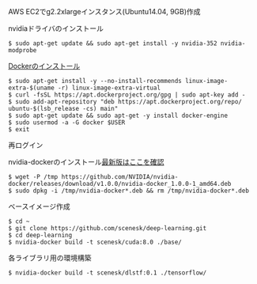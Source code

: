 AWS EC2でg2.2xlargeインスタンス(Ubuntu14.04, 9GB)作成

nvidiaドライバのインストール

```
$ sudo apt-get update && sudo apt-get install -y nvidia-352 nvidia-modprobe
```

[Dockerのインストール](https://docs.docker.com/engine/installation/linux/ubuntu/)

```
$ sudo apt-get install -y --no-install-recommends linux-image-extra-$(uname -r) linux-image-extra-virtual
$ curl -fsSL https://apt.dockerproject.org/gpg | sudo apt-key add -
$ sudo add-apt-repository "deb https://apt.dockerproject.org/repo/ ubuntu-$(lsb_release -cs) main"
$ sudo apt-get update && sudo apt-get -y install docker-engine
$ sudo usermod -a -G docker $USER
$ exit
```

再ログイン

nvidia-dockerのインストール[最新版はここを確認](https://github.com/NVIDIA/nvidia-docker/releases)

```
$ wget -P /tmp https://github.com/NVIDIA/nvidia-docker/releases/download/v1.0.0/nvidia-docker_1.0.0-1_amd64.deb
$ sudo dpkg -i /tmp/nvidia-docker*.deb && rm /tmp/nvidia-docker*.deb
```

ベースイメージ作成

```
$ cd ~
$ git clone https://github.com/scenesk/deep-learning.git
$ cd deep-learning
$ nvidia-docker build -t scenesk/cuda:8.0 ./base/
```

各ライブラリ用の環境構築

```
$ nvidia-docker build -t scenesk/dlstf:0.1 ./tensorflow/
```
